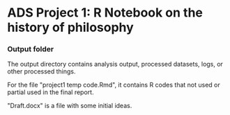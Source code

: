 # ADS Project 1:  R Notebook on the history of philosophy

### Output folder

The output directory contains analysis output, processed datasets, logs, or other processed things.

For the file "project1 temp code.Rmd", it contains R codes that not used or partial used in the final report.

"Draft.docx" is a file with some initial ideas.